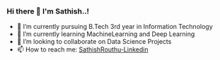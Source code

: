 ### Hi there 👋 I'm Sathish..!


- 🔭 I’m currently pursuing B.Tech 3rd year in Information Technology
- 🌱 I’m currently learning MachineLearning and Deep Learning
- 👯 I’m looking to collaborate on Data Science Projects
- 📫 How to reach me: <a href="https://www.linkedin.com/in/sathish-routhu">SathishRouthu-Linkedin</a>
